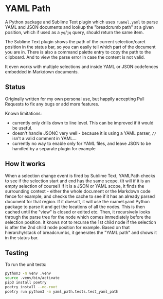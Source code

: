 # YAML Path

A Python package and Sublime Text plugin which uses `ruamel.yaml` to parse YAML and JSON documents and lookup the "breadcrumb path" at a given position, which if used as a `yq`/`jq` query, should return the same item.

The Sublime Text plugin shows the path of the current selection/caret position in the status bar, so you can easily tell which part of the document you are in. There is also a command palette entry to copy the path to the clipboard. And to view the parse error in case the content is not valid.

It even works with multiple selections and inside YAML or JSON codefences embedded in Markdown documents.

## Status

Originally written for my own personal use, but happily accepting Pull Requests to fix any bugs or add more features.

Known limitations:
- currently only drills down to line level. This can be improved if it would be useful.
- doesn't handle JSONC very well - because it is using a YAML parser, `//` isn't a valid comment in YAML...
- currently no way to enable only for YAML files, and leave JSON to be handled by a separate plugin for example

## How it works

When a selection change event is fired by Sublime Text, YAMLPath checks to see if the selection start and end has the same scope. (It will if it is an empty selection of course!) If it is a JSON or YAML scope, it finds the surrounding context - either the whole document or the Markdown code fence for example, and checks the cache to see if it has an already parsed document for that region.
If it doesn't, it will use the ruamel.yaml Python package to parse it and get the locations of all the nodes. This is then cached until the "view" is closed or edited etc.
Then, it recursively looks through the parse tree for the node which comes immediately before the selection position. It knows not to recurse the 1st child node if the selection is after the 2nd child node position for example.
Based on that hierarchy/stack of breadcrumbs, it generates the "YAML path" and shows it in the status bar.

## Testing

To run the unit tests:
```sh
python3 -m venv .venv
source .venv/bin/activate
pip3 install poetry
poetry install --no-root
poetry run python3 -m yaml_path.tests.test_yaml_path
```
